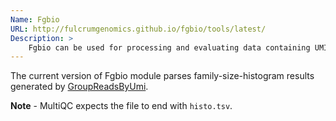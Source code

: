 ```yaml
---
Name: Fgbio
URL: http://fulcrumgenomics.github.io/fgbio/tools/latest/
Description: >
    Fgbio can be used for processing and evaluating data containing UMIs
---
```


The current version of Fgbio module parses family-size-histogram results generated by
[GroupReadsByUmi](http://fulcrumgenomics.github.io/fgbio/tools/latest/GroupReadsByUmi.html/).

**Note** - MultiQC expects the file to end with `histo.tsv`.
